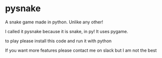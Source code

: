 # pysnake

A snake game made in python. Unlike any other!

I called it pysnake because it is snake, in py!
It uses pygame.

to play please install this code and run it with python

If you want more features please contact me on slack but I am not the best
